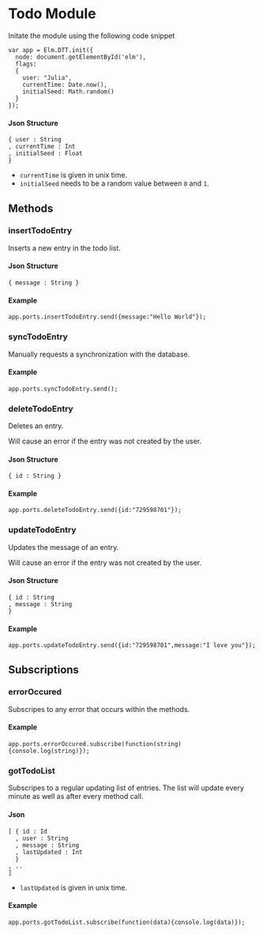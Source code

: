 # Todo Module

Initate the module using the following code snippet

```
var app = Elm.DTT.init({
  node: document.getElementById('elm'),
  flags:
  {
    user: "Julia",
    currentTime: Date.now(),
    initialSeed: Math.random()
  }
});
```

#### Json Structure
```
{ user : String
, currentTime : Int
, initialSeed : Float
}
```

* `currentTime` is given in unix time.
* `initialSeed` needs to be a random value between `0` and `1`.

## Methods

### insertTodoEntry

Inserts a new entry in the todo list.

#### Json Structure

```
{ message : String }
```

#### Example

```
app.ports.insertTodoEntry.send({message:"Hello World"});
```

### syncTodoEntry

Manually requests a synchronization with the database.

#### Example

```
app.ports.syncTodoEntry.send();
```

### deleteTodoEntry

Deletes an entry.

Will cause an error if the entry was not created by the user.

#### Json Structure

```
{ id : String }
```

#### Example

```
app.ports.deleteTodoEntry.send({id:"729598701"});
```

### updateTodoEntry

Updates the message of an entry.

Will cause an error if the entry was not created by the user.

#### Json Structure

```
{ id : String
, message : String
}
```

#### Example

```
app.ports.updateTodoEntry.send({id:"729598701",message:"I love you"});
```

## Subscriptions

### errorOccured

Subscripes to any error that occurs within the methods.

#### Example

```
app.ports.errorOccured.subscribe(function(string){console.log(string)});
```

### gotTodoList

Subscripes to a regular updating list of entries.
The list will update every minute as well as after every method call.

#### Json

```
[ { id : Id
  , user : String
  , message : String
  , lastUpdated : Int
  }
, ..
]
```

* `lastUpdated` is given in unix time.

#### Example

```
app.ports.gotTodoList.subscribe(function(data){console.log(data)});
```
